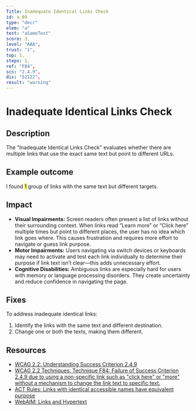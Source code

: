 ```yaml
---
Title: Inadequate Identical Links Check
id: a_09
type: "decr"
elem: "a"
test: "aSameText"
score: 3,
level: "AAA",
trust: "1",
top: 1,
steps: 1,
ref: "F84",
scs: "2.4.9",
dis: "52122",
result: "warning"
---
```


# Inadequate Identical Links Check

## Description

The "Inadequate Identical Links Check" evaluates whether there are multiple links that use the exact same text but point to different URLs.

## Example outcome

I found <mark>1</mark> group of links with the same text but different targets.

## Impact

- **Visual Impairments:** Screen readers often present a list of links without their surrounding context. When links read “Learn more” or “Click here” multiple times but point to different places, the user has no idea which link goes where. This causes frustration and requires more effort to navigate or guess link purpose.
- **Motor Impairments:** Users navigating via switch devices or keyboards may need to activate and test each link individually to determine their purpose if link text isn’t clear—this adds unnecessary effort.
- **Cognitive Disabilities:** Ambiguous links are especially hard for users with memory or language processing disorders. They create uncertainty and reduce confidence in navigating the page.

## Fixes

To address inadequate identical links:

1. Identify the links with the same text and different destination.
2. Change one or both the texts, making them different.

## Resources

- [WCAG 2.2: Understanding Success Criterion 2.4.9](https://www.w3.org/WAI/WCAG22/Understanding/link-purpose-link-only.html)
- [WCAG 2.2 Techniques: Technique F84: Failure of Success Criterion 2.4.9 due to using a non-specific link such as "click here" or "more" without a mechanism to change the link text to specific text.](https://www.w3.org/WAI/WCAG22/Techniques/failures/F84)
- [ACT Rules: Links with identical accessible names have equivalent purpose](https://act-rules.github.io/rules/b20e66)
- [WebAIM: Links and Hypertext](https://webaim.org/techniques/hypertext/)
